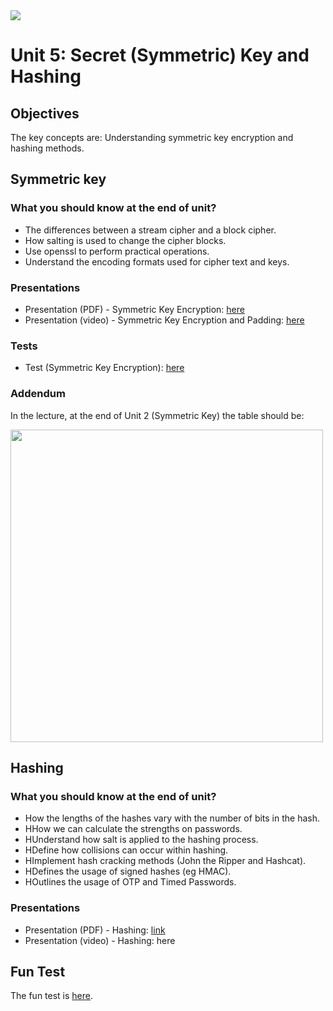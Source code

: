<img src="https://github.com/billbuchanan/csn09112/blob/master/zadditional/top_csn09112.png"/>
<h1 id="logo">Unit 5: Secret (Symmetric) Key and Hashing</h1>
<h2>Objectives</h2>


<p>The key concepts are: Understanding symmetric key encryption and hashing methods.</p>

<h2>Symmetric key</h2>

<h3>What you should know at the end of unit?</h3>
<ul>
<li>The differences between a stream cipher and a block cipher.</li>
<li>How salting is used to change the cipher blocks.</li>
<li>Use openssl to perform practical operations.</li>
<li>Understand the encoding formats used for cipher text and keys.</li>
</ul>

<h3>Presentations</h3>

<ul>
    <li>Presentation (PDF) - Symmetric Key Encryption: <a href="https://github.com/billbuchanan/csn09112/blob/master/week05_secretkey/lecture/chapter02_secret.pdf" target="_blank">here</a></li>
    <li> Presentation (video) - Symmetric Key Encryption and Padding: <a href="https://www.youtube.com/watch?v=nLRV34K3xIo&feature=youtu.be" target="_blank">here</a> </li>
</ul>
<h3>Tests</h3>
<ul>
    <li>Test (Symmetric Key Encryption): <a href="https://asecuritysite.com/tests/tests?sortBy=cryptobook02" target="_blank">here</a></li>
</ul>    

<h3>Addendum</h3>

In the lecture, at the end of Unit 2 (Symmetric Key) the table should be:

<img src="https://github.com/billbuchanan/csn09112/blob/master/week05_secretkey/lecture/unit02_update.png" width="500px"/>

<h2>Hashing</h2>
<h3>What you should know at the end of unit?</h2>
<ul>
    <li>How the lengths of the hashes vary with the number of bits in the hash.</li>
    <li>HHow we can calculate the strengths on passwords.</li>
    <li>HUnderstand how salt is applied to the hashing process.</li>
    <li>HDefine how collisions can occur within hashing.</li>
    <li>HImplement hash cracking methods (John the Ripper and Hashcat).</li>
    <li>HDefines the usage of signed hashes (eg HMAC).</li>
    <li>HOutlines the usage of OTP and Timed Passwords.</li>
</ul>
<h3>Presentations</h3>
<ul>
    <li>Presentation (PDF) - Hashing: <a href="https://github.com/billbuchanan/csn09112/blob/master/week05_secretkey/lecture/chapter03_hashing.pdf" target="_blank">link</a></li>
    <li>Presentation (video) - Hashing: here</li>
    </ul>
    

<h2>Fun Test</h2>
The fun test is <a href="https://www.mentimeter.com/s/6627a76d5f0d06865b1fdda5b4fe634b/3eb24007164d" target="_blank">here</a>.

